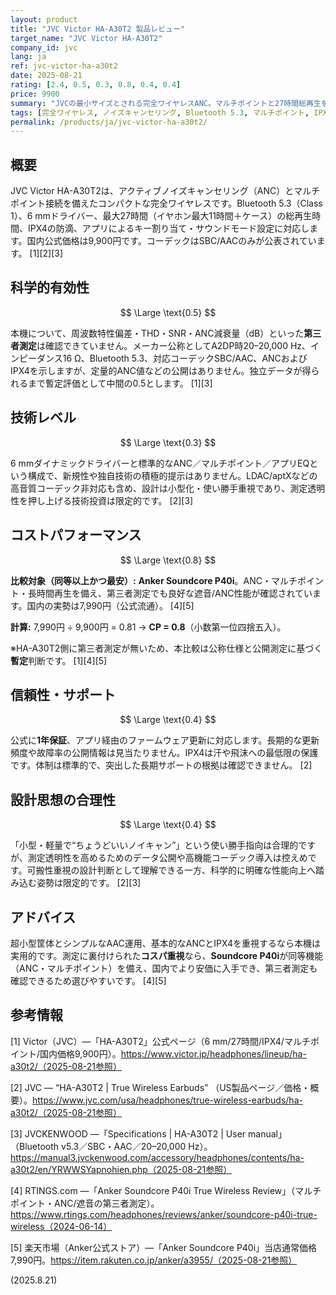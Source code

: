 ```yaml
---
layout: product
title: "JVC Victor HA-A30T2 製品レビュー"
target_name: "JVC Victor HA-A30T2"
company_id: jvc
lang: ja
ref: jvc-victor-ha-a30t2
date: 2025-08-21
rating: [2.4, 0.5, 0.3, 0.8, 0.4, 0.4]
price: 9900
summary: "JVCの最小サイズとされる完全ワイヤレスANC。マルチポイントと27時間総再生を備える一方、第三者の測定データや高音質コーデック対応が公開されていません。"
tags: [完全ワイヤレス, ノイズキャンセリング, Bluetooth 5.3, マルチポイント, IPX4]
permalink: /products/ja/jvc-victor-ha-a30t2/
---
```


## 概要

JVC Victor HA-A30T2は、アクティブノイズキャンセリング（ANC）とマルチポイント接続を備えたコンパクトな完全ワイヤレスです。Bluetooth 5.3（Class 1）、6 mmドライバー、最大27時間（イヤホン最大11時間＋ケース）の総再生時間、IPX4の防滴、アプリによるキー割り当て・サウンドモード設定に対応します。国内公式価格は9,900円です。コーデックはSBC/AACのみが公表されています。 [1][2][3]

## 科学的有効性

$$ \Large \text{0.5} $$

本機について、周波数特性偏差・THD・SNR・ANC減衰量（dB）といった**第三者測定**は確認できていません。メーカー公称としてA2DP時20–20,000 Hz、インピーダンス16 Ω、Bluetooth 5.3、対応コーデックSBC/AAC、ANCおよびIPX4を示しますが、定量的ANC値などの公開はありません。独立データが得られるまで暫定評価として中間の0.5とします。 [1][3]

## 技術レベル

$$ \Large \text{0.3} $$

6 mmダイナミックドライバーと標準的なANC／マルチポイント／アプリEQという構成で、新規性や独自技術の積極的提示はありません。LDAC/aptXなどの高音質コーデック非対応も含め、設計は小型化・使い勝手重視であり、測定透明性を押し上げる技術投資は限定的です。 [2][3]

## コストパフォーマンス

$$ \Large \text{0.8} $$

**比較対象（同等以上かつ最安）:** **Anker Soundcore P40i**。ANC・マルチポイント・長時間再生を備え、第三者測定でも良好な遮音/ANC性能が確認されています。国内の実勢は7,990円（公式流通）。 [4][5]

**計算:** 7,990円 ÷ 9,900円 = 0.81 → **CP = 0.8**（小数第一位四捨五入）。

※HA-A30T2側に第三者測定が無いため、本比較は公称仕様と公開測定に基づく**暫定**判断です。 [1][4][5]

## 信頼性・サポート

$$ \Large \text{0.4} $$

公式に**1年保証**、アプリ経由のファームウェア更新に対応します。長期的な更新頻度や故障率の公開情報は見当たりません。IPX4は汗や飛沫への最低限の保護です。体制は標準的で、突出した長期サポートの根拠は確認できません。 [2]

## 設計思想の合理性

$$ \Large \text{0.4} $$

「小型・軽量で“ちょうどいいノイキャン”」という使い勝手指向は合理的ですが、測定透明性を高めるためのデータ公開や高機能コーデック導入は控えめです。可搬性重視の設計判断として理解できる一方、科学的に明確な性能向上へ踏み込む姿勢は限定的です。 [2][3]

## アドバイス

超小型筐体とシンプルなAAC運用、基本的なANCとIPX4を重視するなら本機は実用的です。測定に裏付けられた**コスパ重視**なら、**Soundcore P40i**が同等機能（ANC・マルチポイント）を備え、国内でより安価に入手でき、第三者測定も確認できるため選びやすいです。 [4][5]

## 参考情報

[1] Victor（JVC）—「HA-A30T2」公式ページ（6 mm/27時間/IPX4/マルチポイント/国内価格9,900円）。https://www.victor.jp/headphones/lineup/ha-a30t2/（2025-08-21参照）

[2] JVC — “HA-A30T2 | True Wireless Earbuds” （US製品ページ／価格・概要）。https://www.jvc.com/usa/headphones/true-wireless-earbuds/ha-a30t2/（2025-08-21参照）

[3] JVCKENWOOD —「Specifications | HA-A30T2 | User manual」（Bluetooth v5.3／SBC・AAC／20–20,000 Hz）。https://manual3.jvckenwood.com/accessory/headphones/contents/ha-a30t2/en/YRWWSYapnohien.php（2025-08-21参照）

[4] RTINGS.com —「Anker Soundcore P40i True Wireless Review」（マルチポイント・ANC/遮音の第三者測定）。https://www.rtings.com/headphones/reviews/anker/soundcore-p40i-true-wireless（2024-06-14）

[5] 楽天市場（Anker公式ストア）—「Anker Soundcore P40i」当店通常価格 7,990円。https://item.rakuten.co.jp/anker/a3955/（2025-08-21参照）

(2025.8.21)

